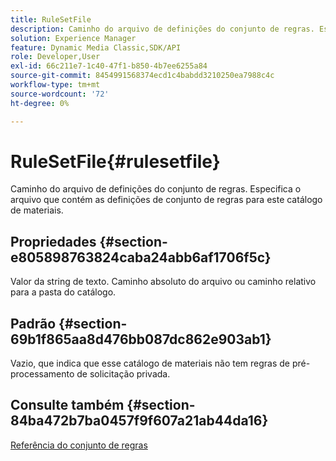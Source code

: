 ```yaml
---
title: RuleSetFile
description: Caminho do arquivo de definições do conjunto de regras. Especifica o arquivo que contém as definições de conjunto de regras para este catálogo de materiais.
solution: Experience Manager
feature: Dynamic Media Classic,SDK/API
role: Developer,User
exl-id: 66c211e7-1c40-47f1-b850-4b7ee6255a84
source-git-commit: 8454991568374ecd1c4babdd3210250ea7988c4c
workflow-type: tm+mt
source-wordcount: '72'
ht-degree: 0%

---
```


# RuleSetFile{#rulesetfile}

Caminho do arquivo de definições do conjunto de regras. Especifica o arquivo que contém as definições de conjunto de regras para este catálogo de materiais.

## Propriedades {#section-e805898763824caba24abb6af1706f5c}

Valor da string de texto. Caminho absoluto do arquivo ou caminho relativo para a pasta do catálogo.

## Padrão {#section-69b1f865aa8d476bb087dc862e903ab1}

Vazio, que indica que esse catálogo de materiais não tem regras de pré-processamento de solicitação privada.

## Consulte também {#section-84ba472b7ba0457f9f607a21ab44da16}

[Referência do conjunto de regras](../../../../../ir-api/material-cat/image-rendering-api-ref/c-ir-material-catalog/c-ir-rule-set-reference/c-ir-rule-set-reference.md#concept-2369f884d9724727aaf436b5b0261dbe)
